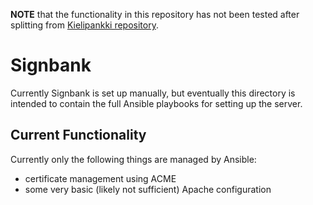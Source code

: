 **NOTE** that the functionality in this repository has not been tested after splitting from [Kielipankki repository](https://github.com/CSCfi/Kielipankki/).

# Signbank

Currently Signbank is set up manually, but eventually this directory is
intended to contain the full Ansible playbooks for setting up the server.

## Current Functionality

Currently only the following things are managed by Ansible:
- certificate management using ACME
- some very basic (likely not sufficient) Apache configuration
